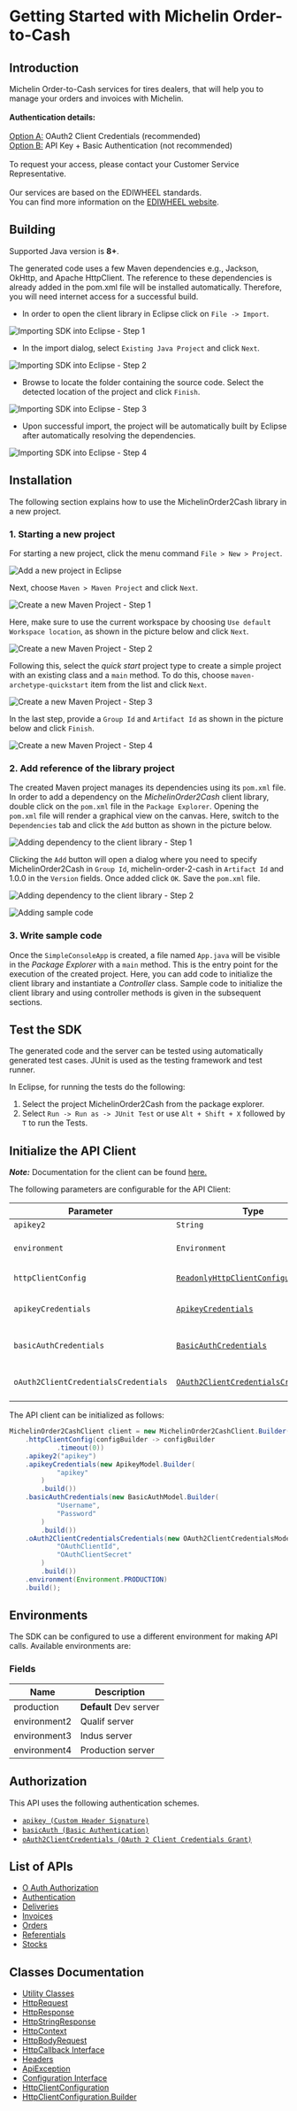 
# Getting Started with Michelin Order-to-Cash

## Introduction

Michelin Order-to-Cash services for tires dealers, that will help you to manage your orders and invoices with Michelin.
<br><br><b>Authentication details:</b><br>
<br><u>Option A:</u> OAuth2 Client Credentials (recommended)
<br><u>Option B:</u> API Key + Basic Authentication (not recommended)
<br><br>To request your access, please contact your Customer Service Representative.
<br><br>Our services are based on the EDIWHEEL standards.
<br>You can find more information on the <a href="https://www.ediwheel.com/" target="_blank">EDIWHEEL website</a>.

## Building

Supported Java version is **8+**.

The generated code uses a few Maven dependencies e.g., Jackson, OkHttp,
and Apache HttpClient. The reference to these dependencies is already
added in the pom.xml file will be installed automatically. Therefore,
you will need internet access for a successful build.

* In order to open the client library in Eclipse click on `File -> Import`.

![Importing SDK into Eclipse - Step 1](https://apidocs.io/illustration/java?workspaceFolder=MichelinOrder2Cash-Java&workspaceName=MichelinOrder2Cash&projectName=MichelinOrder2Cash&rootNamespace=com.michelin.api.dev&groupId=MichelinOrder2Cash&artifactId=michelin-order-2-cash&version=1.0.0&step=import0)

* In the import dialog, select `Existing Java Project` and click `Next`.

![Importing SDK into Eclipse - Step 2](https://apidocs.io/illustration/java?workspaceFolder=MichelinOrder2Cash-Java&workspaceName=MichelinOrder2Cash&projectName=MichelinOrder2Cash&rootNamespace=com.michelin.api.dev&groupId=MichelinOrder2Cash&artifactId=michelin-order-2-cash&version=1.0.0&step=import1)

* Browse to locate the folder containing the source code. Select the detected location of the project and click `Finish`.

![Importing SDK into Eclipse - Step 3](https://apidocs.io/illustration/java?workspaceFolder=MichelinOrder2Cash-Java&workspaceName=MichelinOrder2Cash&projectName=MichelinOrder2Cash&rootNamespace=com.michelin.api.dev&groupId=MichelinOrder2Cash&artifactId=michelin-order-2-cash&version=1.0.0&step=import2)

* Upon successful import, the project will be automatically built by Eclipse after automatically resolving the dependencies.

![Importing SDK into Eclipse - Step 4](https://apidocs.io/illustration/java?workspaceFolder=MichelinOrder2Cash-Java&workspaceName=MichelinOrder2Cash&projectName=MichelinOrder2Cash&rootNamespace=com.michelin.api.dev&groupId=MichelinOrder2Cash&artifactId=michelin-order-2-cash&version=1.0.0&step=import3)

## Installation

The following section explains how to use the MichelinOrder2Cash library in a new project.

### 1. Starting a new project

For starting a new project, click the menu command `File > New > Project`.

![Add a new project in Eclipse](https://apidocs.io/illustration/java?workspaceFolder=MichelinOrder2Cash-Java&workspaceName=MichelinOrder2Cash&projectName=MichelinOrder2Cash&rootNamespace=com.michelin.api.dev&groupId=MichelinOrder2Cash&artifactId=michelin-order-2-cash&version=1.0.0&step=createNewProject0)

Next, choose `Maven > Maven Project` and click `Next`.

![Create a new Maven Project - Step 1](https://apidocs.io/illustration/java?workspaceFolder=MichelinOrder2Cash-Java&workspaceName=MichelinOrder2Cash&projectName=MichelinOrder2Cash&rootNamespace=com.michelin.api.dev&groupId=MichelinOrder2Cash&artifactId=michelin-order-2-cash&version=1.0.0&step=createNewProject1)

Here, make sure to use the current workspace by choosing `Use default Workspace location`, as shown in the picture below and click `Next`.

![Create a new Maven Project - Step 2](https://apidocs.io/illustration/java?workspaceFolder=MichelinOrder2Cash-Java&workspaceName=MichelinOrder2Cash&projectName=MichelinOrder2Cash&rootNamespace=com.michelin.api.dev&groupId=MichelinOrder2Cash&artifactId=michelin-order-2-cash&version=1.0.0&step=createNewProject2)

Following this, select the *quick start* project type to create a simple project with an existing class and a `main` method. To do this, choose `maven-archetype-quickstart` item from the list and click `Next`.

![Create a new Maven Project - Step 3](https://apidocs.io/illustration/java?workspaceFolder=MichelinOrder2Cash-Java&workspaceName=MichelinOrder2Cash&projectName=MichelinOrder2Cash&rootNamespace=com.michelin.api.dev&groupId=MichelinOrder2Cash&artifactId=michelin-order-2-cash&version=1.0.0&step=createNewProject3)

In the last step, provide a `Group Id` and `Artifact Id` as shown in the picture below and click `Finish`.

![Create a new Maven Project - Step 4](https://apidocs.io/illustration/java?workspaceFolder=MichelinOrder2Cash-Java&workspaceName=MichelinOrder2Cash&projectName=MichelinOrder2Cash&rootNamespace=com.michelin.api.dev&groupId=MichelinOrder2Cash&artifactId=michelin-order-2-cash&version=1.0.0&step=createNewProject4)

### 2. Add reference of the library project

The created Maven project manages its dependencies using its `pom.xml` file. In order to add a dependency on the *MichelinOrder2Cash* client library, double click on the `pom.xml` file in the `Package Explorer`. Opening the `pom.xml` file will render a graphical view on the canvas. Here, switch to the `Dependencies` tab and click the `Add` button as shown in the picture below.

![Adding dependency to the client library - Step 1](https://apidocs.io/illustration/java?workspaceFolder=MichelinOrder2Cash-Java&workspaceName=MichelinOrder2Cash&projectName=MichelinOrder2Cash&rootNamespace=com.michelin.api.dev&groupId=MichelinOrder2Cash&artifactId=michelin-order-2-cash&version=1.0.0&step=testProject0)

Clicking the `Add` button will open a dialog where you need to specify MichelinOrder2Cash in `Group Id`, michelin-order-2-cash in `Artifact Id` and 1.0.0 in the `Version` fields. Once added click `OK`. Save the `pom.xml` file.

![Adding dependency to the client library - Step 2](https://apidocs.io/illustration/java?workspaceFolder=MichelinOrder2Cash-Java&workspaceName=MichelinOrder2Cash&projectName=MichelinOrder2Cash&rootNamespace=com.michelin.api.dev&groupId=MichelinOrder2Cash&artifactId=michelin-order-2-cash&version=1.0.0&step=testProject1)

![Adding sample code](https://apidocs.io/illustration/java?workspaceFolder=MichelinOrder2Cash-Java&workspaceName=MichelinOrder2Cash&projectName=MichelinOrder2Cash&rootNamespace=com.michelin.api.dev&groupId=MichelinOrder2Cash&artifactId=michelin-order-2-cash&version=1.0.0&step=testProject2)

### 3. Write sample code

Once the `SimpleConsoleApp` is created, a file named `App.java` will be visible in the *Package Explorer* with a `main` method. This is the entry point for the execution of the created project.
Here, you can add code to initialize the client library and instantiate a *Controller* class. Sample code to initialize the client library and using controller methods is given in the subsequent sections.

## Test the SDK

The generated code and the server can be tested using automatically generated test cases.
JUnit is used as the testing framework and test runner.

In Eclipse, for running the tests do the following:

1. Select the project MichelinOrder2Cash from the package explorer.
2. Select `Run -> Run as -> JUnit Test` or use `Alt + Shift + X` followed by `T` to run the Tests.

## Initialize the API Client

**_Note:_** Documentation for the client can be found [here.](doc/client.md)

The following parameters are configurable for the API Client:

| Parameter | Type | Description |
|  --- | --- | --- |
| `apikey2` | `String` |  |
| `environment` | `Environment` | The API environment. <br> **Default: `Environment.PRODUCTION`** |
| `httpClientConfig` | [`ReadonlyHttpClientConfiguration`](doc/http-client-configuration.md) | Http Client Configuration instance. |
| `apikeyCredentials` | [`ApikeyCredentials`](doc/auth/custom-header-signature.md) | The Credentials Setter for Custom Header Signature |
| `basicAuthCredentials` | [`BasicAuthCredentials`](doc/auth/basic-authentication.md) | The Credentials Setter for Basic Authentication |
| `oAuth2ClientCredentialsCredentials` | [`OAuth2ClientCredentialsCredentials`](doc/auth/oauth-2-client-credentials-grant.md) | The Credentials Setter for OAuth 2 Client Credentials Grant |

The API client can be initialized as follows:

```java
MichelinOrder2CashClient client = new MichelinOrder2CashClient.Builder()
    .httpClientConfig(configBuilder -> configBuilder
            .timeout(0))
    .apikey2("apikey")
    .apikeyCredentials(new ApikeyModel.Builder(
            "apikey"
        )
        .build())
    .basicAuthCredentials(new BasicAuthModel.Builder(
            "Username",
            "Password"
        )
        .build())
    .oAuth2ClientCredentialsCredentials(new OAuth2ClientCredentialsModel.Builder(
            "OAuthClientId",
            "OAuthClientSecret"
        )
        .build())
    .environment(Environment.PRODUCTION)
    .build();
```

## Environments

The SDK can be configured to use a different environment for making API calls. Available environments are:

### Fields

| Name | Description |
|  --- | --- |
| production | **Default** Dev server |
| environment2 | Qualif server |
| environment3 | Indus server |
| environment4 | Production server |

## Authorization

This API uses the following authentication schemes.

* [`apikey (Custom Header Signature)`](doc/auth/custom-header-signature.md)
* [`basicAuth (Basic Authentication)`](doc/auth/basic-authentication.md)
* [`oAuth2ClientCredentials (OAuth 2 Client Credentials Grant)`](doc/auth/oauth-2-client-credentials-grant.md)

## List of APIs

* [O Auth Authorization](doc/controllers/o-auth-authorization.md)
* [Authentication](doc/controllers/authentication.md)
* [Deliveries](doc/controllers/deliveries.md)
* [Invoices](doc/controllers/invoices.md)
* [Orders](doc/controllers/orders.md)
* [Referentials](doc/controllers/referentials.md)
* [Stocks](doc/controllers/stocks.md)

## Classes Documentation

* [Utility Classes](doc/utility-classes.md)
* [HttpRequest](doc/http-request.md)
* [HttpResponse](doc/http-response.md)
* [HttpStringResponse](doc/http-string-response.md)
* [HttpContext](doc/http-context.md)
* [HttpBodyRequest](doc/http-body-request.md)
* [HttpCallback Interface](doc/http-callback-interface.md)
* [Headers](doc/headers.md)
* [ApiException](doc/api-exception.md)
* [Configuration Interface](doc/configuration-interface.md)
* [HttpClientConfiguration](doc/http-client-configuration.md)
* [HttpClientConfiguration.Builder](doc/http-client-configuration-builder.md)


